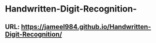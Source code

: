 # Handwritten-Digit-Recognition-

## URL: https://jameel984.github.io/Handwritten-Digit-Recognition/
